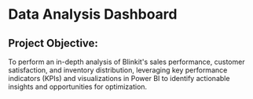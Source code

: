 # Data Analysis Dashboard
## Project Objective:
To perform an in-depth analysis of Blinkit's sales performance, customer satisfaction, and inventory distribution, leveraging key performance indicators (KPIs) and visualizations in Power BI to identify actionable insights and opportunities for optimization.
